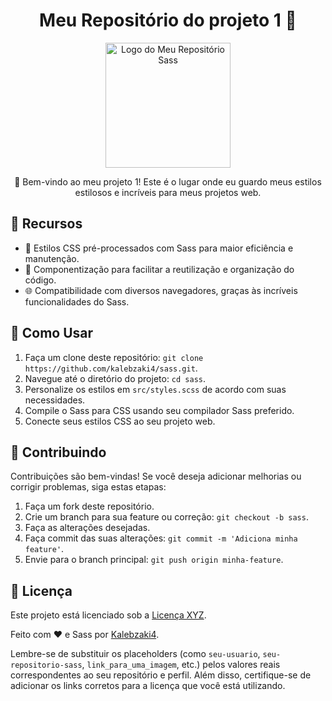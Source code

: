 
<h1 align="center">Meu Repositório do projeto 1 🎨</h1>

<p align="center">
  <img src="link_para_uma_imagem" alt="Logo do Meu Repositório Sass" width="200">
</p>

<p align="center">
  👋 Bem-vindo ao meu projeto 1! Este é o lugar onde eu guardo meus estilos estilosos e incríveis para meus projetos web.
</p>

## 🌈 Recursos

- 🎨 Estilos CSS pré-processados com Sass para maior eficiência e manutenção.
- 🧩 Componentização para facilitar a reutilização e organização do código.
- 🌐 Compatibilidade com diversos navegadores, graças às incríveis funcionalidades do Sass.

## 🚀 Como Usar

1. Faça um clone deste repositório: `git clone https://github.com/kalebzaki4/sass.git`.
2. Navegue até o diretório do projeto: `cd sass`.
3. Personalize os estilos em `src/styles.scss` de acordo com suas necessidades.
4. Compile o Sass para CSS usando seu compilador Sass preferido.
5. Conecte seus estilos CSS ao seu projeto web.

## 🤝 Contribuindo

Contribuições são bem-vindas! Se você deseja adicionar melhorias ou corrigir problemas, siga estas etapas:

1. Faça um fork deste repositório.
2. Crie um branch para sua feature ou correção: `git checkout -b sass`.
3. Faça as alterações desejadas.
4. Faça commit das suas alterações: `git commit -m 'Adiciona minha feature'`.
5. Envie para o branch principal: `git push origin minha-feature`.

## 📝 Licença

Este projeto está licenciado sob a [Licença XYZ](link_para_licenca).

Feito com ❤️ e Sass por [Kalebzaki4](www.github.com/kalebzaki4).

Lembre-se de substituir os placeholders (como `seu-usuario`, `seu-repositorio-sass`, `link_para_uma_imagem`, etc.) pelos valores reais correspondentes ao seu repositório e perfil. Além disso, certifique-se de adicionar os links corretos para a licença que você está utilizando.
